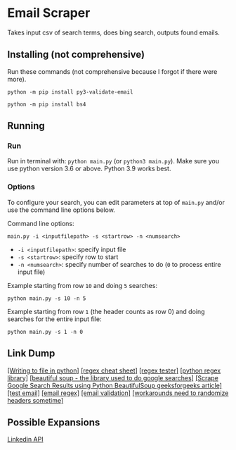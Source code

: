 # Email Scraper

Takes input csv of search terms, does bing search, outputs found emails.

## Installing (not comprehensive)

Run these commands (not comprehensive because I forgot if there were more).

`python -m pip install py3-validate-email`

`python -m pip install bs4`

## Running

### Run

Run in terminal with: `python main.py` (or `python3 main.py`). Make sure you use python version 3.6 or above. Python 3.9 works best.

### Options

To configure your search, you can edit parameters at top of `main.py` and/or use the command line options below.

Command line options:

`main.py -i <inputfilepath> -s <startrow> -n <numsearch>`

- `-i <inputfilepath>`: specify input file
- `-s <startrow>`: specify row to start
- `-n <numsearch>`: specify number of searches to do (`0` to process entire input file)

Example starting from row `10` and doing `5` searches:

`python main.py -s 10 -n 5`

Example starting from row `1` (the header counts as row 0) and doing searches for the entire input file:

`python main.py -s 1 -n 0`

## Link Dump

[[Writing to file in python]](https://www.w3schools.com/python/python_file_write.asp)
[[regex cheat sheet]](https://cheatography.com/davechild/cheat-sheets/regular-expressions/)
[[regex tester]](https://regex101.com/r/BpnZWY/1/)
[[python regex library]](https://docs.python.org/3/library/re.html)
[[beautiful soup - the library used to do google searches]](https://www.crummy.com/software/BeautifulSoup/bs4/doc/)
[[Scrape Google Search Results using Python BeautifulSoup geeksforgeeks article]](https://www.geeksforgeeks.org/scrape-google-search-results-using-python-beautifulsoup/)
[[test email]](https://gist.github.com/cjaoude/fd9910626629b53c4d25)
[[email regex]](https://emailregex.com/)
[[email validation]](https://github.com/karolyi/py3-validate-email)
[[workarounds need to randomize headers sometime]](https://pknerd.medium.com/5-strategies-to-write-unblock-able-web-scrapers-in-python-5e40c147bdaf)

## Possible Expansions

[Linkedin API](https://docs.microsoft.com/en-us/linkedin/)

